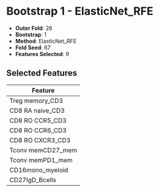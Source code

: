# Bootstrap 1 - ElasticNet_RFE

- **Outer Fold**: 26
- **Bootstrap**: 1
- **Method**: ElasticNet_RFE
- **Fold Seed**: 67
- **Features Selected**: 9

## Selected Features

| Feature |
|---------|
| Treg memory_CD3 |
| CD8 RA naive_CD3 |
| CD8 RO CCR5_CD3 |
| CD8 RO CCR6_CD3 |
| CD8 RO CXCR3_CD3 |
| Tconv memCD27_mem |
| Tconv memPD1_mem |
| CD16mono_myeloid |
| CD27IgD_Bcells |
